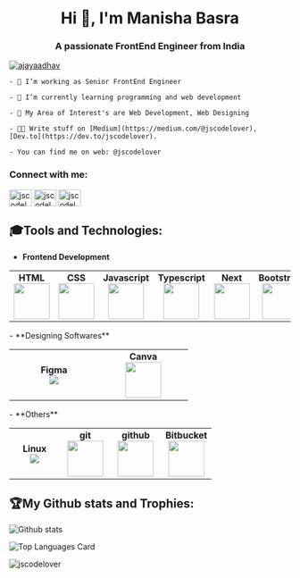 
<!--
### Hi there, I'm [Manisha Basra!](https://jscodelover.netlify.com) 👋

Happy to see you here. 

- 💻 I'm a passionate self taught Front End Developer from India. 
- 🌱 I’m currently learning NextJs.
- :green_book: I'm currently reading Ikigai: The Japanese Secret to a Long and Happy Life.
- ✍️ Write stuff on [Medium](https://medium.com/@jscodelover), [Dev.to](https://dev.to/jscodelover).
- 💬 Ask me about anything [here](https://twitter.com/jscodelover), I'm happy to help!
- :earth_asia: You can find me on web:  ***@jscodelover***

<p align="left"> 
  Visitor count<br>
  <img src="https://profile-counter.glitch.me/jscodelover/count.svg" />
</p>

**jscodelover/jscodelover** is a ✨ _special_ ✨ repository because its `README.md` (this file) appears on your GitHub profile.

Here are some ideas to get you started:

- 🔭 I’m currently working on ...
- 🌱 I’m currently learning ...
- 👯 I’m looking to collaborate on ...
- 🤔 I’m looking for help with ...
- 💬 Ask me about ...
- 📫 How to reach me: ...
- 😄 Pronouns: ...
- ⚡ Fun fact: ...
-->

<h1 align="center">Hi 👋, I'm Manisha Basra</h1>
<h3 align="center">A passionate FrontEnd Engineer from India</h3>



<p align="left"> <a href="https://twitter.com/jscodelover"
			target="blank"><img src="https://img.shields.io/twitter/follow/jscodelover?logo=twitter&style=for-the-badge" alt="ajayaadhav" /></a>
	</p>

	- 🔭 I’m working as Senior FrontEnd Engineer

	- 🌱 I’m currently learning programming and web development

	- 👯 My Area of Interest's are Web Development, Web Designing

	- 👨‍💻 Write stuff on [Medium](https://medium.com/@jscodelover), [Dev.to](https://dev.to/jscodelover).

	- You can find me on web: @jscodelover


<h3 align="left">Connect with me:</h3>
	<p align="left">
		<a href="https://twitter.com/jscodelover"
			target="blank"><img align="center" src="https://raw.githubusercontent.com/rahuldkjain/github-profile-readme-generator/master/src/images/icons/Social/twitter.svg" alt="jscodelover" height="30" width="40" /></a>
			<a href="https://www.linkedin.com/in/jscodelover/"
				target="blank"><img align="center" src="https://raw.githubusercontent.com/rahuldkjain/github-profile-readme-generator/master/src/images/icons/Social/linked-in-alt.svg" alt="jscodelover" height="30" width="40" /></a>
				<a href="https://medium.com/@jscodelover"
						target="blank"><img align="center" src="https://raw.githubusercontent.com/rahuldkjain/github-profile-readme-generator/master/src/images/icons/Social/medium.svg" alt="jscodelover" height="30" width="40" /></a>
	</p>


<!-- GitHub Skills start -->
## 🎓Tools and Technologies:
- **Frontend Development**
<center>
	<table>
		<tbody>
			<tr>
				<td align="center">
					<span><strong>HTML</strong></span><br/>
					<img height="64px" width="64px" src="https://cdn.svgporn.com/logos/html-5.svg">
					</td>
				<td align="center">
					<span><strong>CSS</strong></span><br/>
					<img height="64px" width="64px" src="https://cdn.svgporn.com/logos/css-3.svg">
					</td>
				<td align="center">
					<span><strong>Javascript</strong></span><br/>
					<img height="64px" width="64px" src="https://cdn.svgporn.com/logos/javascript.svg">
					</td>
				<td align="center">
					<span><strong>Typescript</strong></span><br/>
					<img height="64px" width="64px" src="https://cdn.svgporn.com/logos/typescript.svg">
					</td>
				<td align="center">
					<span><strong>Next</strong></span><br/>
					<img height="64px" width="64px" src="https://upload.vectorlogo.zone/logos/nextjs/images/2d3864ef-00e0-4026-ab1d-30e4a98e2899.svg">
					</td>
				<td align="center">
					<span><strong>Bootstrap</strong></span><br/>
					<img height="64px" width="64px" src="https://cdn.svgporn.com/logos/bootstrap.svg">
					</td>
				<td align="center">
					<span><strong>React</strong></span><br/>
					<img height="64px" width="64px" src="https://cdn.svgporn.com/logos/react.svg">
					</td>
				<td align="center">
					<span><strong>Redux</strong></span><br/>
					<img height="64px" width="64px" src="https://cdn.worldvectorlogo.com/logos/redux.svg">
					</td>
			</tr>
		</tbody>
	</table>
</center>
<!-- - **Frontend Development**
<center>
	<table>
		<tbody>
			<tr>
				<td width="25%" align="center">
					<span><strong>Heroku</strong></span><br/>
					<img src="https://www.vectorlogo.zone/logos/heroku/heroku-icon.svg">
					</td>
				<td width="25%" align="center">
					<span><strong>Netlify</strong></span><br/>
					<img height="64px" width="64px" src="https://www.vectorlogo.zone/logos/netlify/netlify-icon.svg">
					</td>

				<td width="25%" align="center">
					<span><strong>Github pages</strong></span><br/>
					<img height="64px" width="64px" src="https://www.vectorlogo.zone/logos/github/github-icon.svg">
					</td>
			</tr>
		</tbody>
	</table>
</center> -->
- **Designing Softwares**
<center>
	<table>
		<tbody>
			<tr>
				<td width="25%" align="center">
					<span><strong>Figma</strong></span><br/>
					<img src="https://www.vectorlogo.zone/logos/figma/figma-icon.svg">
					</td>
			<td width="25%" align="center">
			<span><strong>Canva</strong></span><br/>
			<img height="64px" width="64px" src="https://www.vectorlogo.zone/logos/canva/canva-icon.svg">
			</td>
	</tr>
	</tbody>
</table>
</center>
- **Others**
<center>
	<table>
		<tbody>
			<tr>
			<td width="25%" align="center">
					<span><strong>Linux</strong></span><br/>
					<img src="https://www.vectorlogo.zone/logos/linux/linux-icon.svg">
					</td>
			<td width="25%" align="center">
					<span><strong>git</strong></span><br/>
					<img height="64px" width="64px" src="https://www.vectorlogo.zone/logos/git-scm/git-scm-icon.svg">
					</td>
				<td width="25%" align="center">
					<span><strong>github</strong></span><br/>
					<img height="64px" width="64px" src="https://www.vectorlogo.zone/logos/github/github-tile.svg">
					</td>
				<td width="25%" align="center">
					<span><strong>Bitbucket</strong></span><br/>
					<img height="64px" width="64px" src="https://www.vectorlogo.zone/logos/bitbucket/bitbucket-official.svg">
					</td>

</tr>
</tbody>
</table>
</center>
<!-- GitHub Skills end -->



<!-- GitHub Activity start -->
## 🏆My Github stats and Trophies:

![Github
stats](https://github-readme-stats.vercel.app/api?username=jscodelover&theme=solarized-dark&show_icons=true&count_private=true)

![Top Languages Card](https://github-readme-stats.vercel.app/api/top-langs/?username=jscodelover&theme=solarized-dark)

<div align="left">
	<p><img align="center" src="https://github-readme-streak-stats.herokuapp.com/?user=jscodelover&theme=solarized-dark" alt="jscodelover" /></p>
</div>

<!-- ![GitHub Activity Graph](https://activity-graph.herokuapp.com/graph?username=jscodelover&theme=solarized-dark) -->
<!-- GitHub Activity end -->
